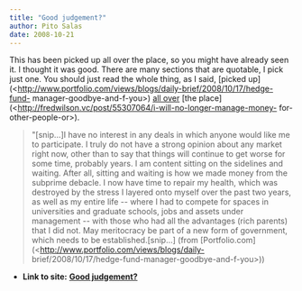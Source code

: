 ```yaml
---
title: "Good judgement?"
author: Pito Salas
date: 2008-10-21
---
```




This has been picked up all over the place, so you might have already seen it.
I thought it was good. There are many sections that are quotable, I pick just
one. You should just read the whole thing, as I said, [picked
up](<http://www.portfolio.com/views/blogs/daily-brief/2008/10/17/hedge-fund-
manager-goodbye-and-f-you>) [all
over](<http://bigpicture.typepad.com/comments/2008/10/andrew-lahde-go.html>)
[the place](<http://fredwilson.vc/post/55307064/i-will-no-longer-manage-money-
for-other-people-or>).

> "[snip…]I have no interest in any deals in which anyone would like me to
> participate. I truly do not have a strong opinion about any market right
> now, other than to say that things will continue to get worse for some time,
> probably years. I am content sitting on the sidelines and waiting. After
> all, sitting and waiting is how we made money from the subprime debacle. I
> now have time to repair my health, which was destroyed by the stress I
> layered onto myself over the past two years, as well as my entire life --
> where I had to compete for spaces in universities and graduate schools, jobs
> and assets under management -- with those who had all the advantages (rich
> parents) that I did not. May meritocracy be part of a new form of
> government, which needs to be established.[snip…] (from
> [Portfolio.com](<http://www.portfolio.com/views/blogs/daily-
> brief/2008/10/17/hedge-fund-manager-goodbye-and-f-you>))


* **Link to site:** **[Good judgement?](None)**
